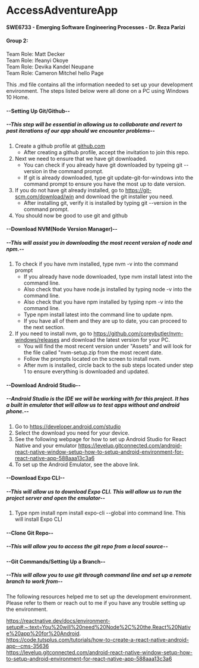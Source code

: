 # **AccessAdventureApp**
#### SWE6733 - Emerging Software Engineering Processes - Dr. Reza Parizi

#### **Group 2:**  
Team Role: Matt Decker  
Team Role: Ifeanyi Okoye  
Team Role: Devika Kandel Neupane  
Team Role: Cameron Mitchel hello Page  
 
This .md file contains all the information needed to set up your development environment. The steps listed below were all done on a PC using Windows 10 Home.
  
#### --Setting Up Git/Github--
##### --This step will be essential in allowing us to collaborate and revert to past iterations of our app should we encounter problems--
  
  1. Create a github profile at [github.com](https://github.com/)
     - After creating a github profile, accept the invitation to join this repo.
  2. Next we need to ensure that we have git downloaded. 
     - You can check if you already have git downloaded by typeing git --version in the command prompt.
     - If git is already downloaded, type git update-git-for-windows into the command prompt to ensure you have the most up to date version.
  3. If you do not have git already installed, go to https://git-scm.com/download/win and download the git installer you need.
     - After installing git, verify it is installed by typing git --version in the command prompt.
  4. You should now be good to use git and github    
  
#### --Download NVM(Node Version Manager)--
##### --This will assist you in downloading the most recent version of node and npm.--

  1. To check if you have nvm installed, type nvm -v into the command prompt
     -  If you already have node downloaded, type nvm install latest into the command line.
     -  Also check that you have node.js installed by typing node -v into the command line.
     -  Also check that you have npm installed by typing npm -v into the command line.
     -  Type npm install latest into the command line to update npm.
     -  If you have all of them and they are up to date, you can proceed to the next section.
  2. If you need to install nvm, go to https://github.com/coreybutler/nvm-windows/releases and download the latest version for your PC.
     -  You will find the most recent version under "Assets" and will look for the file called "nvm-setup.zip from the most recent date.
     -  Follow the prompts located on the screen to install nvm. 
     -  After nvm is installed, circle back to the sub steps located under step 1 to ensure everything is downloaded and updated.
  
#### --Download Android Studio--
##### --Android Studio is the IDE we will be working with for this project. It has a built in emulator that will allow us to test apps without and android phone.--
  1. Go to https://developer.android.com/studio
  2. Select the download you need for your device.
  3. See the following webpage for how to set up Android Studio for React Native and your emulator https://levelup.gitconnected.com/android-react-native-window-setup-how-to-setup-android-environment-for-react-native-app-588aaa13c3a6
  4. To set up the Android Emulator, see the above link.
 
#### --Download Expo CLI--
##### --This will allow us to download Expo CLI. This will allow us to run the project server and open the emulator--  
  1. Type npm install npm install expo-cli --global into command line. This will install Expo CLI
 
#### --Clone Git Repo--
##### --This will allow you to access the git repo from a local source--   

#### --Git Commands/Setting Up a Branch--
##### --This will allow you to use git through command line and set up a remote branch to work from--  




The following resources helped me to set up the development environment. Please refer to them or reach out to me if you have any trouble setting up the environment.   

https://reactnative.dev/docs/environment-setup#:~:text=You%20will%20need%20Node%2C%20the,React%20Native%20app%20for%20Android.   
https://code.tutsplus.com/tutorials/how-to-create-a-react-native-android-app--cms-35636   
https://levelup.gitconnected.com/android-react-native-window-setup-how-to-setup-android-environment-for-react-native-app-588aaa13c3a6
